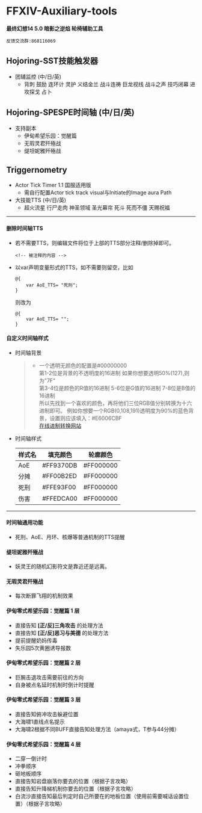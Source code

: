 ﻿# FFXIV-Auxiliary-tools
**最终幻想14 5.0 暗影之逆焰 轮椅辅助工具**
    
    反馈交流群:868116069

## Hojoring-SST技能触发器
- 团辅监控 (中/日/英)
    - 背刺 鼓励 连环计 灵护 义结金兰 战斗连祷 巨龙视线 战斗之声 技巧闭幕 进攻探戈 占卜
## Hojoring-SPESPE时间轴 (中/日/英)
-  支持副本
    - 伊甸希望乐园：觉醒篇
    - 无瑕灵君歼殛战
    - 缇坦妮雅歼殛战
## Triggernometry
- Actor Tick Timer 1.1 国服适用版
    - 需自行配置Actor tick track visual与Initiate的Image aura Path
- 大技能TTS (中/日/英)
    - 超火流星 行尸走肉 神圣领域 圣光幕帘 死斗 死而不僵 天赐祝福
---
#### 删除时间轴TTS
- 若不需要TTS，则编辑文件将位于上部的TTS部分注释/删除掉即可。
    ```
    <!-- 被注释的内容 -->
    ```
- 以var声明变量形式的TTS，如不需要则留空，比如

    ```
    @{
        var AoE_TTS= "死刑";
    }
    ```
    则改为   
    ```
    @{
        var AoE_TTS= "";
    }
    ```
#### 自定义时间轴样式
- 时间轴背景  
    >- 一个透明无颜色的配置是#00000000  
    第1-2位是背景的不透明度的16进制 如果你想要透明50%(127),则为"7F"  
    第3-4位是颜色的R值的16进制  5-6位是G值的16进制 7-8位是B值的16进制  
    所以先找到一个喜欢的颜色，再将他们三位RGB值分别转换为十六进制即可。
    例如你想要一个RGB(0,108,191)透明度为90%的蓝色背景，设置则应该填入：#E6006CBF  
    [在线进制转换网站](https://tool.oschina.net/hexconvert)

- 时间轴样式

    样式名|填充颜色|轮廓颜色 
    -|-|-|
    AoE|#FF9370DB|#FF000000
    分摊|#FF00B2ED|#FF000000
    死刑|#FFE93F00|#FF000000
    伤害|#FFEDCA00|#FF000000
---
#### 时间轴通用功能
- 死刑、AoE、月环、核爆等普通机制的TTS提醒
#### 缇坦妮雅歼殛战
- 妖灵王的随机幻影符文是靠近还是远离。
#### 无瑕灵君歼殛战
- 每次断罪飞翔的机制效果
####  伊甸零式希望乐园：觉醒篇 1 层
- 直接告知 **\[正/反\]三角攻击** 的处理方法
- 直接告知 **\[正/反\]恶习与美德** 的处理方法
- 提前提醒奶妈传毒
- 失乐园5次黄圈诱导报数
#### 伊甸零式希望乐园：觉醒篇 2 层
- 巨腕击退攻击需要前往的方向
- 自身被点名延时机制时倒计时提醒
#### 伊甸零式希望乐园：觉醒篇 3 层
- 直接告知俯冲攻击躲避位置
- 大海啸1直线点名提示
- 大海啸2根据不同BUFF直接告知处理方法（amaya式，T参与44分摊）
#### 伊甸零式希望乐园：觉醒篇 4 层
- 二穿一倒计时
- 冲拳顺序
- 砸地板顺序
- 直接告知岩盘崩落你要去的位置（根据子言攻略）
- 直接告知升降梯机制你要去的位置（根据子言攻略）
- 白流沙直接告知最后判定时自己所要在的地板位置（使用前需要喊话设置位置）（根据子言攻略）
